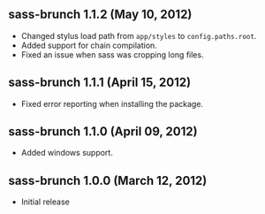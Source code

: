 ## sass-brunch 1.1.2 (May 10, 2012)
* Changed stylus load path from `app/styles` to `config.paths.root`.
* Added support for chain compilation.
* Fixed an issue when sass was cropping long files.

## sass-brunch 1.1.1 (April 15, 2012)
* Fixed error reporting when installing the package.

## sass-brunch 1.1.0 (April 09, 2012)
* Added windows support.

## sass-brunch 1.0.0 (March 12, 2012)
* Initial release
